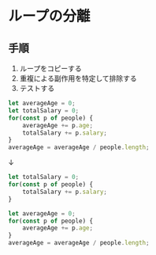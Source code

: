 # ループの分離 

## 手順
1. ループをコピーする
2. 重複による副作用を特定して排除する
3. テストする

```js
let averageAge = 0;
let totalSalary = 0;
for(const p of people) {
	averageAge += p.age;
	totalSalary += p.salary;
}
averageAge = averageAge / people.length;
```
↓
```js
let totalSalary = 0;
for(const p of people) {
	totalSalary += p.salary;
}

let averageAge = 0;
for(const p of people) {
	averageAge += p.age;
}
averageAge = averageAge / people.length;
```